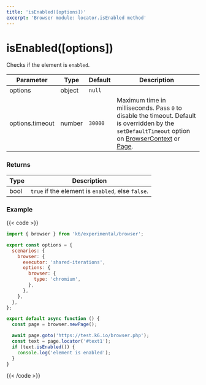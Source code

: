 ```yaml
---
title: 'isEnabled([options])'
excerpt: 'Browser module: locator.isEnabled method'
---
```


# isEnabled([options])

Checks if the element is `enabled`.

<TableWithNestedRows>

| Parameter       | Type   | Default | Description                                                                                                                                                                                                                                                   |
| --------------- | ------ | ------- | ------------------------------------------------------------------------------------------------------------------------------------------------------------------------------------------------------------------------------------------------------------- |
| options         | object | `null`  |                                                                                                                                                                                                                                                               |
| options.timeout | number | `30000` | Maximum time in milliseconds. Pass `0` to disable the timeout. Default is overridden by the `setDefaultTimeout` option on [BrowserContext](/javascript-api/k6-experimental/browser/browsercontext/) or [Page](/javascript-api/k6-experimental/browser/page/). |

</TableWithNestedRows>

### Returns

| Type | Description                                       |
| ---- | ------------------------------------------------- |
| bool | `true` if the element is `enabled`, else `false`. |

### Example

{{< code >}}

```javascript
import { browser } from 'k6/experimental/browser';

export const options = {
  scenarios: {
    browser: {
      executor: 'shared-iterations',
      options: {
        browser: {
          type: 'chromium',
        },
      },
    },
  },
};

export default async function () {
  const page = browser.newPage();

  await page.goto('https://test.k6.io/browser.php');
  const text = page.locator('#text1');
  if (text.isEnabled()) {
    console.log('element is enabled');
  }
}
```

{{< /code >}}
